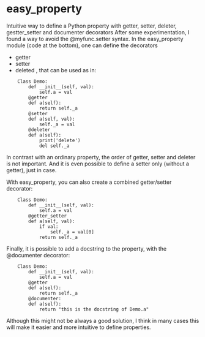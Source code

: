 # easy_property
Intuitive way to define a Python property with getter, setter, deleter, gestter_setter and documenter decorators
After some experimentation, I found a way to avoid the @myfunc.setter syntax.
In the easy_property module (code at the bottom), one can define the decorators

- getter
- setter
- deleted
, that can be used as in:
```
    Class Demo:
        def __init__(self, val):
            self.a = val
        @getter
        def a(self):
            return self._a
        @setter
        def a(self, val):
            self._a = val
        @deleter
        def a(self):
            print('delete')
            del self._a
```
In contrast with an ordinary property, the order of getter, setter and deleter is not important.
And it is even possible to define a setter only (without a getter), just in case.

With easy_property, you can also create a combined getter/setter decorator:
```
    Class Demo:
        def __init__(self, val):
            self.a = val
        @getter_setter
        def a(self, val):
            if val:
                self._a = val[0]
            return self._a
```
Finally, it is possible to add a docstring to the property, with the @documenter decorator:
```
    Class Demo:
        def __init__(self, val):
            self.a = val
        @getter
        def a(self):
            return self._a
        @documenter:
        def a(self):
            return "this is the docstring of Demo.a"
```

Although this might not be always a good solution, I think in many cases this will make it easier and more intuitive to
define properties.
